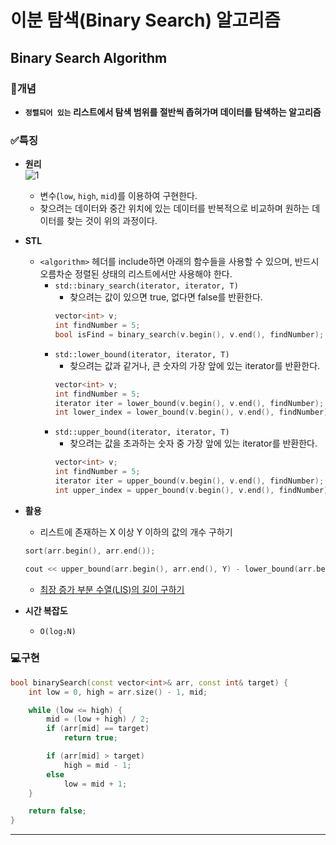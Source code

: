 # 이분 탐색(Binary Search) 알고리즘

## Binary Search Algorithm
### 📖개념	
- <b>`정렬되어 있는` 리스트에서 탐색 범위를 절반씩 좁혀가며 데이터를 탐색하는 알고리즘</b>
### ✅특징
- <b>원리</b><br>
![1](https://user-images.githubusercontent.com/68049320/127440813-5a676719-2998-42bc-a6d0-0b7d4c5191f7.gif)
	- 변수(`low`, `high`, `mid`)를 이용하여 구현한다.
	- 찾으려는 데이터와 중간 위치에 있는 데이터를 반복적으로 비교하며 원하는 데이터를 찾는 것이 위의 과정이다.
- <b>STL</b>
	- `<algorithm>` 헤더를 include하면 아래의 함수들을 사용할 수 있으며, 반드시 오름차순 정렬된 상태의 리스트에서만 사용해야 한다.
		- `std::binary_search(iterator, iterator, T)`
			- 찾으려는 값이 있으면 true, 없다면 false를 반환한다.
			```c++
			vector<int> v;
			int findNumber = 5;
			bool isFind = binary_search(v.begin(), v.end(), findNumber);
			```
		- `std::lower_bound(iterator, iterator, T)`
			- 찾으려는 값과 같거나, 큰 숫자의 가장 앞에 있는 iterator를 반환한다.
			```c++
			vector<int> v;
			int findNumber = 5;
			iterator iter = lower_bound(v.begin(), v.end(), findNumber);
			int lower_index = lower_bound(v.begin(), v.end(), findNumber) - v.begin();
			```
		- `std::upper_bound(iterator, iterator, T)`
			- 찾으려는 값을 초과하는 숫자 중 가장 앞에 있는 iterator를 반환한다.
			```c++
			vector<int> v;
			int findNumber = 5;
			iterator iter = upper_bound(v.begin(), v.end(), findNumber);
			int upper_index = upper_bound(v.begin(), v.end(), findNumber) - v.begin();
			```
- <b>활용</b>
	- 리스트에 존재하는 X 이상 Y 이하의 값의 개수 구하기
	```c++
	sort(arr.begin(), arr.end());

	cout << upper_bound(arr.begin(), arr.end(), Y) - lower_bound(arr.begin(), arr.end(), X);
	```
	- [최장 증가 부분 수열(LIS)의 길이 구하기](https://github.com/seonpilKim/Algorithm/tree/master/Binary%20Search/Longest%20Increasing%20Subsequence)
	
- <b>시간 복잡도</b>
	- `O(log₂N)`
### 💻구현
```c++
bool binarySearch(const vector<int>& arr, const int& target) {
	int low = 0, high = arr.size() - 1, mid;

	while (low <= high) {
		mid = (low + high) / 2;
		if (arr[mid] == target)
			return true;

		if (arr[mid] > target)
			high = mid - 1;
		else
			low = mid + 1;
	}

	return false;
}
```
___